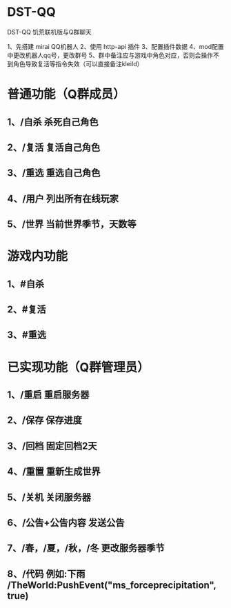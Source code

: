   # DST-QQ
  DST-QQ 饥荒联机版与Q群聊天

  1、先搭建 mirai QQ机器人
  2、使用 http-api 插件
  3、配置插件数据
  4、mod配置中更改机器人qq号，更改群号
  5、群中备注应与游戏中角色对应，否则会操作不到角色导致复活等指令失效（可以直接备注kleiId）


  # 普通功能（Q群成员）
  ## 1、/自杀 杀死自己角色
  ## 2、/复活 复活自己角色
  ## 3、/重选 重选自己角色
  ## 4、/用户 列出所有在线玩家
  ## 5、/世界 当前世界季节，天数等

  # 游戏内功能
  ## 1、#自杀
  ## 2、#复活
  ## 3、#重选

  # 已实现功能（Q群管理员）
  ## 1、/重启 重启服务器
  ## 2、/保存 保存进度
  ## 3、/回档 固定回档2天
  ## 4、/重置 重新生成世界
  ## 5、/关机 关闭服务器
  ## 6、/公告+公告内容 发送公告
  ## 7、/春，/夏，/秋，/冬 更改服务器季节
  ## 8、/代码 例如:下雨 /TheWorld:PushEvent("ms_forceprecipitation", true)
